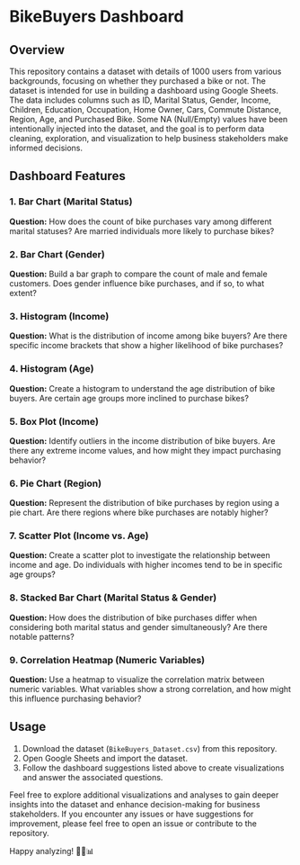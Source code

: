 # BikeBuyers Dashboard

## Overview

This repository contains a dataset with details of 1000 users from various backgrounds, focusing on whether they purchased a bike or not. The dataset is intended for use in building a dashboard using Google Sheets. The data includes columns such as ID, Marital Status, Gender, Income, Children, Education, Occupation, Home Owner, Cars, Commute Distance, Region, Age, and Purchased Bike. Some NA (Null/Empty) values have been intentionally injected into the dataset, and the goal is to perform data cleaning, exploration, and visualization to help business stakeholders make informed decisions.

## Dashboard Features

### 1. Bar Chart (Marital Status)

**Question:** How does the count of bike purchases vary among different marital statuses? Are married individuals more likely to purchase bikes?

### 2. Bar Chart (Gender)

**Question:** Build a bar graph to compare the count of male and female customers. Does gender influence bike purchases, and if so, to what extent?

### 3. Histogram (Income)

**Question:** What is the distribution of income among bike buyers? Are there specific income brackets that show a higher likelihood of bike purchases?

### 4. Histogram (Age)

**Question:** Create a histogram to understand the age distribution of bike buyers. Are certain age groups more inclined to purchase bikes?

### 5. Box Plot (Income)

**Question:** Identify outliers in the income distribution of bike buyers. Are there any extreme income values, and how might they impact purchasing behavior?

### 6. Pie Chart (Region)

**Question:** Represent the distribution of bike purchases by region using a pie chart. Are there regions where bike purchases are notably higher?

### 7. Scatter Plot (Income vs. Age)

**Question:** Create a scatter plot to investigate the relationship between income and age. Do individuals with higher incomes tend to be in specific age groups?

### 8. Stacked Bar Chart (Marital Status & Gender)

**Question:** How does the distribution of bike purchases differ when considering both marital status and gender simultaneously? Are there notable patterns?

### 9. Correlation Heatmap (Numeric Variables)

**Question:** Use a heatmap to visualize the correlation matrix between numeric variables. What variables show a strong correlation, and how might this influence purchasing behavior?

## Usage

1. Download the dataset (`BikeBuyers_Dataset.csv`) from this repository.
2. Open Google Sheets and import the dataset.
3. Follow the dashboard suggestions listed above to create visualizations and answer the associated questions.

Feel free to explore additional visualizations and analyses to gain deeper insights into the dataset and enhance decision-making for business stakeholders. If you encounter any issues or have suggestions for improvement, please feel free to open an issue or contribute to the repository.

Happy analyzing! 🚴‍♂️📊
